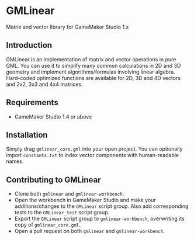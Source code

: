 # GMLinear
Matrix and vector library for GameMaker Studio 1.x

## Introduction
GMLinear is an implementation of matrix and vector operations in pure GML. You can use it to simplify many common calculations in 2D and 3D geometry and implement algorithms/formulas involving linear algebra. Hard-coded optimized functions are available for 2D, 3D and 4D vectors and 2x2, 3x3 and 4x4 matrices.

## Requirements
- GameMaker Studio 1.4 or above

## Installation
Simply drag `gmlinear_core.gml` into your open project. You can optionally import `constants.txt` to index vector components with human-readable names.

## Contributing to GMLinear
+ Clone both `gmlinear` and `gmlinear-workbench`.
+ Open the workbench in GameMaker Studio and make your additions/changes to the `GMLinear` script group. Also add corresponding tests to the `GMLinear_test` script group.
+ Export the `GMLinear` script group to `gmlinear-workbench`, overwriting its copy of `gmlinear_core.gml`.
+ Open a pull request on both `gmlinear` and `gmlinear-workbench`.
